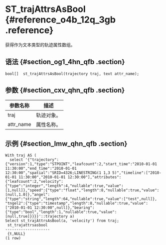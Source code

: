 # ST\_trajAttrsAsBool {#reference_o4b_12q_3gb .reference}

获得作为文本类型的轨迹属性数组。

## 语法 {#section_og1_4hn_qfb .section}

```
bool[]  st_trajAttrsAsBool(trajectory traj, text attr_name);
```

## 参数 {#section_cxv_qhn_qfb .section}

|参数名称|描述|
|----|--|
|traj|轨迹对象。|
|a​ttr\_name|属性名称。|

## 示例 {#section_lmw_qhn_qfb .section}

```
With traj AS (
  select '{"trajectory":{"version":1,"type":"STPOINT","leafcount":2,"start_time":"2010-01-01 11:30:00","end_time":"2010-01-01 12:30:00","spatial":"SRID=4326;LINESTRING(1 1,3 5)","timeline":["2010-01-01 11:30:00","2010-01-01 12:30:00"],"attributes":{"leafcount":2,"velocity":{"type":"integer","length":4,"nullable":true,"value":[1,null]},"speed":{"type":"float","length":8,"nullable":true,"value":[null,1.0]},"angel":{"type":"string","length":64,"nullable":true,"value":["test",null]}, "tngel2":{"type":"timestamp","length":8,"nullable":true,"value":["2010-01-01 12:30:00",null]},"bearing":{"type":"bool","length":1,"nullable":true,"value":[null,true]}}}}'::trajectory a)
Select st_trajAttrsAsBool(a, 'velocity') from traj;
 st_trajattrsasbool 
--------------------
 {t,NULL}
(1 row)
```

